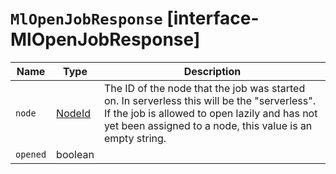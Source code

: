 # `MlOpenJobResponse` [interface-MlOpenJobResponse]

| Name | Type | Description |
| - | - | - |
| `node` | [NodeId](./NodeId.md) | The ID of the node that the job was started on. In serverless this will be the "serverless". If the job is allowed to open lazily and has not yet been assigned to a node, this value is an empty string. |
| `opened` | boolean | &nbsp; |
